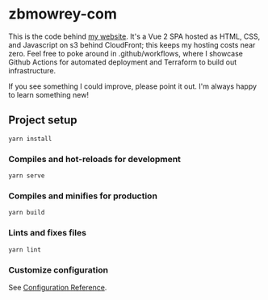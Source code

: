 # zbmowrey-com

This is the code behind [my website](https://zbmowrey.com). It's a Vue 2 SPA hosted as HTML,
CSS, and Javascript on s3 behind CloudFront; this keeps my hosting costs near zero. Feel free
to poke around in .github/workflows, where I showcase Github Actions for automated deployment
and Terraform to build out infrastructure. 

If you see something I could improve, please point it out. I'm always happy to learn something new!

## Project setup
```
yarn install
```

### Compiles and hot-reloads for development
```
yarn serve
```

### Compiles and minifies for production
```
yarn build
```

### Lints and fixes files
```
yarn lint
```

### Customize configuration
See [Configuration Reference](https://cli.vuejs.org/config/).
